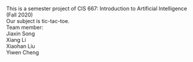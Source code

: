 This is a semester project of CIS 667: Introduction to Artificial Intelligence (Fall 2020)  
Our subject is tic-tac-toe.  
Team member:  
Jiaxin Song            
Xiang Li            
Xiaohan Liu            
Yiwen Cheng           


